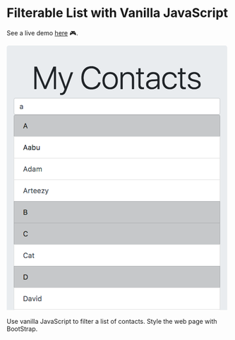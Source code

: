 # Filterable List with Vanilla JavaScript

See a live demo [here](https://mengdage.github.io/filter-list-vanilla-js/) :video_game:.

![Filterable List](wiki/images/my-contacts-exercists.png)

Use vanilla JavaScript to filter a list of contacts. Style the web page with BootStrap.
